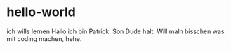 # hello-world
ich wills lernen
Hallo ich bin Patrick. Son Dude halt. Will maln bisschen was mit coding machen, hehe.
